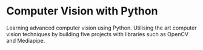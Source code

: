 # Computer Vision with Python

Learning advanced computer vision using Python. Utilising the art computer vision techniques by building five projects with libraries such as OpenCV and Mediapipe.
